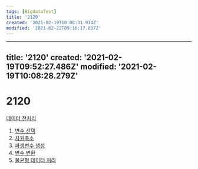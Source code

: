 ```yaml
---
tags: [BigdataTest]
title: '2120'
created: '2021-02-19T10:08:31.914Z'
modified: '2021-02-22T09:16:17.837Z'
---
```


---
title: '2120'
created: '2021-02-19T09:52:27.486Z'
modified: '2021-02-19T10:08:28.279Z'
---

# 2120
[데이터 전처리](./2100DataPreprocessing.md)
1. [변수 선택](./2121.md)
2. [차원축소](./2122.md)
3. [파생변수 생성](./2123.md)
4. [변수 변환](./2124.md)
5. [불균형 데이터 처리](./2125.md)

